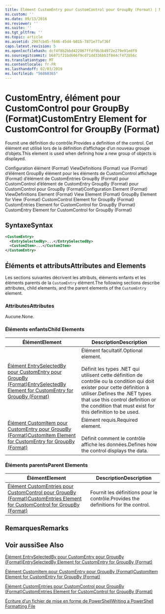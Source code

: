 ```yaml
---
title: Élément CustomEntry pour CustomControl pour GroupBy (Format) | Microsoft Docs
ms.custom: ''
ms.date: 09/13/2016
ms.reviewer: ''
ms.suite: ''
ms.tgt_pltfrm: ''
ms.topic: article
ms.assetid: 2987cb45-f646-45d4-b81b-7871e77af36f
caps.latest.revision: 5
ms.openlocfilehash: dcf4f8b2bbd422067ffdf9b3b4972e279e91edf9
ms.sourcegitcommit: b6871f21bd666f9cd71dd336bb3f844cf472b56c
ms.translationtype: MT
ms.contentlocale: fr-FR
ms.lasthandoff: 02/03/2019
ms.locfileid: "56860365"
---
```

# <a name="customentry-element-for-customcontrol-for-groupby-format"></a><span data-ttu-id="0196c-102">CustomEntry, élément pour CustomControl pour GroupBy (Format)</span><span class="sxs-lookup"><span data-stu-id="0196c-102">CustomEntry Element for CustomControl for GroupBy (Format)</span></span>

<span data-ttu-id="0196c-103">Fournit une définition du contrôle.</span><span class="sxs-lookup"><span data-stu-id="0196c-103">Provides a definition of the control.</span></span> <span data-ttu-id="0196c-104">Cet élément est utilisé lors de la définition d’affichage d’un nouveau groupe d’objets.</span><span class="sxs-lookup"><span data-stu-id="0196c-104">This element is used when defining how a new group of objects is displayed.</span></span>

<span data-ttu-id="0196c-105">Configuration élément (Format) ViewDefinitions (Format) vue (Format) d’élément GroupBy élément pour les éléments de CustomControl affichage (Format) d’élément de CustomEntries GroupBy (Format) pour CustomControl d’élément de CustomEntry GroupBy (Format) pour CustomControl pour GroupBy (Format)</span><span class="sxs-lookup"><span data-stu-id="0196c-105">Configuration Element (Format) ViewDefinitions Element (Format) View Element (Format) GroupBy Element for View (Format) CustomControl Element for GroupBy (Format) CustomEntries Element for CustomControl for GroupBy (Format) CustomEntry Element for CustomControl for GroupBy (Format)</span></span>

## <a name="syntax"></a><span data-ttu-id="0196c-106">Syntaxe</span><span class="sxs-lookup"><span data-stu-id="0196c-106">Syntax</span></span>

```xml
<CustomEntry>
  <EntrySelectedBy>...</EntrySelectedBy>
  <CustomItem>...</CustomItem>
</CustomEntry>
```

## <a name="attributes-and-elements"></a><span data-ttu-id="0196c-107">Éléments et attributs</span><span class="sxs-lookup"><span data-stu-id="0196c-107">Attributes and Elements</span></span>

<span data-ttu-id="0196c-108">Les sections suivantes décrivent les attributs, éléments enfants et les éléments parents de la `CustomEntry` élément.</span><span class="sxs-lookup"><span data-stu-id="0196c-108">The following sections describe attributes, child elements, and the parent elements of the `CustomEntry` element.</span></span>

### <a name="attributes"></a><span data-ttu-id="0196c-109">Attributes</span><span class="sxs-lookup"><span data-stu-id="0196c-109">Attributes</span></span>

<span data-ttu-id="0196c-110">Aucune.</span><span class="sxs-lookup"><span data-stu-id="0196c-110">None.</span></span>

### <a name="child-elements"></a><span data-ttu-id="0196c-111">Éléments enfants</span><span class="sxs-lookup"><span data-stu-id="0196c-111">Child Elements</span></span>

|<span data-ttu-id="0196c-112">Élément</span><span class="sxs-lookup"><span data-stu-id="0196c-112">Element</span></span>|<span data-ttu-id="0196c-113">Description</span><span class="sxs-lookup"><span data-stu-id="0196c-113">Description</span></span>|
|-------------|-----------------|
|[<span data-ttu-id="0196c-114">Élément EntrySelectedBy pour CustomEntry pour GroupBy (Format)</span><span class="sxs-lookup"><span data-stu-id="0196c-114">EntrySelectedBy Element for CustomEntry for GroupBy (Format)</span></span>](./entryselectedby-element-for-customentry-for-groupby-format.md)|<span data-ttu-id="0196c-115">Élément facultatif.</span><span class="sxs-lookup"><span data-stu-id="0196c-115">Optional element.</span></span><br /><br /> <span data-ttu-id="0196c-116">Définit les types .NET qui utilisent cette définition de contrôle ou la condition qui doit exister pour cette définition à utiliser.</span><span class="sxs-lookup"><span data-stu-id="0196c-116">Defines the .NET types that use this control definition or the condition that must exist for this definition to be used.</span></span>|
|[<span data-ttu-id="0196c-117">Élément CustomItem pour CustomEntry pour GroupBy (Format)</span><span class="sxs-lookup"><span data-stu-id="0196c-117">CustomItem Element for CustomEntry for GroupBy (Format)</span></span>](./customitem-element-for-customentry-for-groupby-format.md)|<span data-ttu-id="0196c-118">Élément requis.</span><span class="sxs-lookup"><span data-stu-id="0196c-118">Required element.</span></span><br /><br /> <span data-ttu-id="0196c-119">Définit comment le contrôle affiche les données.</span><span class="sxs-lookup"><span data-stu-id="0196c-119">Defines how the control displays the data.</span></span>|

### <a name="parent-elements"></a><span data-ttu-id="0196c-120">Éléments parents</span><span class="sxs-lookup"><span data-stu-id="0196c-120">Parent Elements</span></span>

|<span data-ttu-id="0196c-121">Élément</span><span class="sxs-lookup"><span data-stu-id="0196c-121">Element</span></span>|<span data-ttu-id="0196c-122">Description</span><span class="sxs-lookup"><span data-stu-id="0196c-122">Description</span></span>|
|-------------|-----------------|
|[<span data-ttu-id="0196c-123">Élément CustomEntries pour CustomControl pour GroupBy (Format)</span><span class="sxs-lookup"><span data-stu-id="0196c-123">CustomEntries Element for CustomControl for GroupBy (Format)</span></span>](./customentries-element-for-customcontrol-for-groupby-format.md)|<span data-ttu-id="0196c-124">Fournit les définitions pour le contrôle.</span><span class="sxs-lookup"><span data-stu-id="0196c-124">Provides the definitions for the control.</span></span>|

## <a name="remarks"></a><span data-ttu-id="0196c-125">Remarques</span><span class="sxs-lookup"><span data-stu-id="0196c-125">Remarks</span></span>

## <a name="see-also"></a><span data-ttu-id="0196c-126">Voir aussi</span><span class="sxs-lookup"><span data-stu-id="0196c-126">See Also</span></span>

[<span data-ttu-id="0196c-127">Élément EntrySelectedBy pour CustomEntry pour GroupBy (Format)</span><span class="sxs-lookup"><span data-stu-id="0196c-127">EntrySelectedBy Element for CustomEntry for GroupBy (Format)</span></span>](./entryselectedby-element-for-customentry-for-groupby-format.md)

[<span data-ttu-id="0196c-128">Élément CustomItem pour CustomEntry pour GroupBy (Format)</span><span class="sxs-lookup"><span data-stu-id="0196c-128">CustomItem Element for CustomEntry for GroupBy (Format)</span></span>](./customitem-element-for-customentry-for-groupby-format.md)

[<span data-ttu-id="0196c-129">Élément CustomEntries pour CustomControl pour GroupBy (Format)</span><span class="sxs-lookup"><span data-stu-id="0196c-129">CustomEntries Element for CustomControl for GroupBy (Format)</span></span>](./customentries-element-for-customcontrol-for-groupby-format.md)

[<span data-ttu-id="0196c-130">Écriture d’un fichier de mise en forme de PowerShell</span><span class="sxs-lookup"><span data-stu-id="0196c-130">Writing a PowerShell Formatting File</span></span>](./writing-a-powershell-formatting-file.md)

